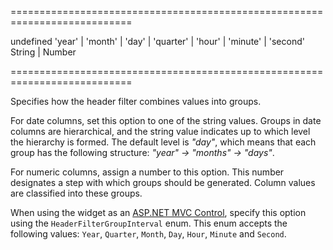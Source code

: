 ===========================================================================
<!--default-->undefined<!--/default-->
<!--acceptValues-->'year' | 'month' | 'day' | 'quarter' | 'hour' | 'minute' | 'second'<!--/acceptValues-->
<!--type-->String | Number<!--/type-->
===========================================================================

<!--shortDescription-->
Specifies how the header filter combines values into groups.
<!--/shortDescription-->

<!--fullDescription-->
For date columns, set this option to one of the string values. Groups in date columns are hierarchical, and the string value indicates up to which level the hierarchy is formed. The default level is *"day"*, which means that each group has the following structure: *"year" &rarr; "months" &rarr; "days"*.

For numeric columns, assign a number to this option. This number designates a step with which groups should be generated. Column values are classified into these groups.

When using the widget as an [ASP.NET MVC Control](/Documentation/Guide/ASP.NET_MVC_Controls/Fundamentals/), specify this option using the `HeaderFilterGroupInterval` enum. This enum accepts the following values: `Year`, `Quarter`, `Month`, `Day`, `Hour`, `Minute` and `Second`.
<!--/fullDescription-->